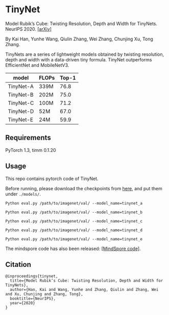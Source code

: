# TinyNet

Model Rubik’s Cube: Twisting Resolution, Depth and Width for TinyNets. NeurIPS 2020. [[arXiv]](https://arxiv.org/abs/2010.14819)

By Kai Han, Yunhe Wang, Qiulin Zhang, Wei Zhang, Chunjing Xu, Tong Zhang.

TinyNets are a series of lightweight models obtained by twisting resolution, depth and width with a data-driven tiny formula. TinyNet outperforms EfficientNet and MobileNetV3.

|model|FLOPs|Top-1|
|-|-|-|
|TinyNet-A|339M|76.8|
|TinyNet-B|202M|75.0|
|TinyNet-C|100M|71.2|
|TinyNet-D|52M|67.0|
|TinyNet-E|24M|59.9|


## Requirements

PyTorch 1.3, timm 0.1.20

## Usage

This repo contains pytorch code of TinyNet.

Before running, please download the checkpoints from [here](https://github.com/huawei-noah/CV-Backbones/releases/tag/v1.2.0), and put them under `./models/`.

`Python eval.py /path/to/imagenet/val/ --model_name=tinynet_a`

`Python eval.py /path/to/imagenet/val/ --model_name=tinynet_b`

`Python eval.py /path/to/imagenet/val/ --model_name=tinynet_c`

`Python eval.py /path/to/imagenet/val/ --model_name=tinynet_d`

`Python eval.py /path/to/imagenet/val/ --model_name=tinynet_e`

The mindspore code has also been released: [[MindSpore code]](https://gitee.com/mindspore/mindspore/tree/master/model_zoo/research/cv/tinynet). 

## Citation
```
@inproceedings{tinynet,
  title={Model Rubik’s Cube: Twisting Resolution, Depth and Width for TinyNets},
  author={Han, Kai and Wang, Yunhe and Zhang, Qiulin and Zhang, Wei and Xu, Chunjing and Zhang, Tong},
  booktitle={NeurIPS},
  year={2020}
}
```
